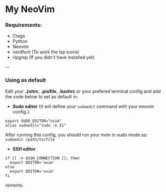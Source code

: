 # My NeoVim

### Requirements:
* Ctags
* Python
* Neovim
* nerdfont (To work the lsp icons)
* ripgrep (If you didn't have installed yet)

--

### Using as default
Edit your **.zshrc**, **.profile**, **.bashrc** or your prefered terminal config and add the code below to set as default in:
- **Sudo editor** (It will define your `sudoedit` command with your neovim config.):

```
export SUDO_EDITOR="nvim"
alias sudoedit="sudo -e $1"
```

After running this config, you should run your nvim in sudo mode as: `sudoedit /path/to/file`

- **SSH editor**

```
if [[ -n $SSH_CONNECTION ]]; then
  export EDITOR='nvim'
else
  export EDITOR='nvim'
fi
```

rements:



